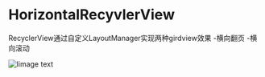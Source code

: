 # HorizontalRecyvlerView
RecyclerView通过自定义LayoutManager实现两种girdview效果
-横向翻页
-横向滚动

![Iimage text](https://github.com/baiaihan/HorizontalRecyvlerView/SVID_20200918_113953_1.gif)
